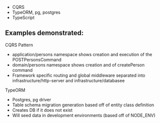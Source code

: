 - CQRS
- TypeORM, pg, postgres
- TypeScript

## Examples demonstrated:

CQRS Pattern
- application/persons namespace shows creation and execution of the POSTPersonsCommand
- domain/persons namespace shows creation and of createPerson command
- Framework specific routing and global middleware separated into infrastructure/http-server and infrastructure/databasee

TypeORM
- Postgres, pg driver
- Table schema migration generation based off of entity class definition
- Creates DB if it does not exist
- Will seed data in development environments (based off of NODE_ENV)
